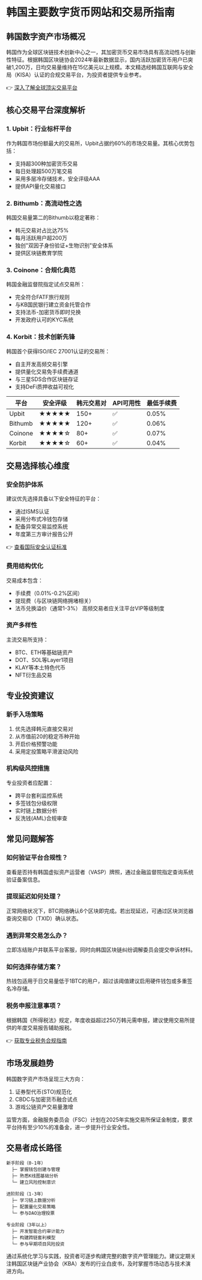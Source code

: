 # 韩国主要数字货币网站和交易所指南

## 韩国数字资产市场概况
韩国作为全球区块链技术创新中心之一，其加密货币交易市场具有高流动性与创新性特征。根据韩国区块链协会2024年最新数据显示，国内活跃加密货币用户已突破1,200万，日均交易量维持在15亿美元以上规模。本文精选经韩国互联网与安全局（KISA）认证的合规交易平台，为投资者提供专业参考。

👉 [深入了解全球顶尖交易平台](https://bit.ly/okx_welcome)

## 核心交易平台深度解析

### 1. Upbit：行业标杆平台
作为韩国市场份额最大的交易所，Upbit占据约60%的市场交易量。其核心优势包括：
- 支持超300种加密货币交易
- 每日处理超500万笔交易
- 采用多层冷存储技术，安全评级AAA
- 提供API量化交易接口

### 2. Bithumb：高流动性之选
韩国交易量第二的Bithumb以稳定著称：
- 韩元交易对占比达75%
- 每月活跃用户超200万
- 独创"双因子身份验证+生物识别"安全体系
- 提供区块链教育学院

### 3. Coinone：合规化典范
韩国金融监督院指定试点交易所：
- 完全符合FATF旅行规则
- 与KB国民银行建立资金托管合作
- 支持法币-加密货币即时兑换
- 开发政府认可的KYC系统

### 4. Korbit：技术创新先锋
韩国首个获得ISO/IEC 27001认证的交易所：
- 自主开发高频交易引擎
- 提供量化交易免手续费通道
- 与三星SDS合作区块链存证
- 支持DeFi质押收益可视化

| 平台   | 安全评级 | 韩元交易对 | API可用性 | 最低手续费 |
|--------|----------|------------|-----------|------------|
| Upbit  | ★★★★★    | 150+       | ✅        | 0.05%      |
| Bithumb| ★★★★★    | 120+       | ✅        | 0.06%      |
| Coinone| ★★★★☆    | 80+        | ✅        | 0.07%      |
| Korbit | ★★★★☆    | 60+        | ✅        | 0.04%      |

## 交易选择核心维度

### 安全防护体系
建议优先选择具备以下安全特征的平台：
- 通过ISMS认证
- 采用分布式冷钱包存储
- 配备异常交易监控系统
- 年度第三方审计报告公开

👉 [查看国际安全认证标准](https://bit.ly/okx_welcome)

### 费用结构优化
交易成本包含：
- 手续费（0.01%-0.2%区间）
- 提现费（与区块链网络拥堵相关）
- 法币兑换溢价（通常1-3%）
高频交易者应关注平台VIP等级制度

### 资产多样性
主流交易所支持：
- BTC、ETH等基础链资产
- DOT、SOL等Layer1项目
- KLAY等本土特色代币
- NFT衍生品交易

## 专业投资建议

### 新手入场策略
1. 优先选择韩元直接交易对
2. 从市值前20的稳定币种开始
3. 开启价格预警功能
4. 采用定投策略平滑波动风险

### 机构级风控措施
专业投资者应配置：
- 跨平台套利监控系统
- 多签钱包分级权限
- 实时链上数据分析
- 反洗钱(AML)合规审查

## 常见问题解答

### 如何验证平台合规性？
查看是否持有韩国虚拟资产运营者（VASP）牌照，通过金融监督院指定查询系统验证备案信息。

### 提现延迟如何处理？
正常网络状况下，BTC网络确认6个区块即完成。若出现延迟，可通过区块浏览器查询交易ID（TXID）确认状态。

### 遇到异常交易怎么办？
立即冻结账户并联系平台客服，同时向韩国区块链纠纷调解委员会提交申诉材料。

### 如何选择存储方案？
热钱包适用于日交易量低于1BTC的用户，超过该阈值建议启用硬件钱包或多重签名冷存储。

### 税务申报注意事项？
根据韩国《所得税法》规定，年度收益超过250万韩元需申报，建议使用交易所提供的年度交易报告辅助报税。

👉 [获取专业税务合规指南](https://bit.ly/okx_welcome)

## 市场发展趋势
韩国数字资产市场呈现三大方向：
1. 证券型代币(STO)规范化
2. CBDC与加密货币融合试点
3. 游戏公链资产交易量激增

监管方面，金融服务委员会（FSC）计划在2025年实施交易所保证金制度，要求平台持有至少10%的准备金，进一步提升行业安全性。

## 交易者成长路径
```
新手阶段（0-1年）
  ├─ 掌握钱包创建与管理
  ├─ 熟悉K线图基础分析
  └─ 建立风险控制意识

进阶阶段（1-3年）
  ├─ 学习链上数据分析
  ├─ 配置量化交易策略
  └─ 参与DAO治理投票

专业阶段（3年以上）
  ├─ 开发智能合约审计能力
  ├─ 构建跨链套利模型
  └─ 参与早期项目风险投资
```

通过系统化学习与实践，投资者可逐步构建完整的数字资产管理能力。建议定期关注韩国区块链产业协会（KBA）发布的行业白皮书，及时掌握市场动态与技术演进方向。